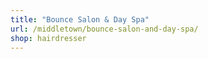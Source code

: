 ```yaml
---
title: "Bounce Salon & Day Spa"
url: /middletown/bounce-salon-and-day-spa/
shop: hairdresser
---
```

